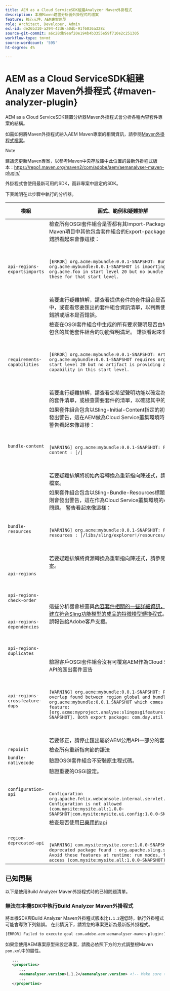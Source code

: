 ```yaml
---
title: AEM as a Cloud ServiceSDK組建Analyzer Maven外掛程式
description: 本機Maven建置分析器外掛程式的檔案
feature: 核心元件、AEM專案原型
role: Architect, Developer, Admin
exl-id: de26b310-a294-42d6-a0db-91f6036a328c
source-git-commit: a6c28db9eaf20e194b4b3355e59f710e2c251305
workflow-type: tm+mt
source-wordcount: '595'
ht-degree: 4%

---
```


# AEM as a Cloud ServiceSDK組建Analyzer Maven外掛程式 {#maven-analyzer-plugin}

AEM as a Cloud ServiceSDK建置分析器Maven外掛程式會分析各種內容套件專案的結構。

如需如何將Maven外掛程式納入AEM Maven專案的相關資訊，請參閱[Maven外掛程式檔案](https://github.com/adobe/aemanalyser-maven-plugin/blob/main/aemanalyser-maven-plugin/README.md)。

>[!NOTE]
>
>建議您更新Maven專案，以參考Maven中央存放庫中此位置的最新外掛程式版本：https://repo1.maven.org/maven2/com/adobe/aem/aemanalyser-maven-plugin/

外掛程式會使用最新可用的SDK，而非專案中設定的SDK。

下表說明在此步驟中執行的分析器。<!-- Note that some are executed in the local SDK, while others are only executed during the Cloud Manager pipeline deployment. -->

| 模組 | 函式、範例和疑難排解 | 本機SDK | Cloud Manager |
|---|---|---|---|
| `api-regions-exportsimports` | 檢查所有OSGI套件組合是否都有其Import-Package聲明由Maven項目中其他包含套件組合的Export-package聲明滿足。 錯誤看起來會像這樣： <p> </p> `[ERROR] org.acme:mybundle:0.0.1-SNAPSHOT: Bundle org.acme:mybundle:0.0.1-SNAPSHOT is importing package(s) org.acme.foo in start level 20 but no bundle is exporting these for that start level.`<p> </p>若要進行疑難排解，請查看提供套件的套件組合是否包含在部署中，或查看您要匯出的套件組合資訊清單，以判斷使用的名稱是否錯誤或版本是否錯誤。 | 是 | 是 |
| `requirements-capabilities` | 檢查在OSGI套件組合中生成的所有要求聲明是否由Maven項目中包含的其他套件組合的功能聲明滿足。 錯誤看起來會像這樣： <p> </p> `[ERROR] org.acme:mybundle:0.0.1-SNAPSHOT: Artifact org.acme:mybundle:0.0.1-SNAPSHOT requires org.foo.bar in start level 20 but no artifact is providing a matching capability in this start level.`<p> </p> 若要進行疑難排解，請查看您希望聲明功能以確定為何缺少該功能的套件清單，或檢查需要套件的清單，以確認其中的要求正確。 | 是 | 是 |
| `bundle-content` | 如果套件組合包含以Sling-Initial-Content指定的初始內容，則會發出警告，這在AEM做為Cloud Service叢集環境時會造成問題。 警告看起來像這樣： <p> </p> `[WARNING] org.acme:mybundle:0.0.1-SNAPSHOT: Found initial content : [/]` <p> </p>若要疑難排解將初始內容轉換為重新指向陳述式，請參閱重新指向檔案。 | 是 | 是 |
| `bundle-resources` | 如果套件組合包含以Sling-Bundle-Resources標題指定的資源，則會發出警告，這在作為Cloud Service叢集環境的AEM中會造成問題。 警告看起來像這樣：<p> </p> `[WARNING] org.acme:mybundle:0.0.1-SNAPSHOT: Found bundle resources : [/libs/sling/explorer!/resources/explorer]`<p> </p> 若要疑難排解將資源轉換為重新指向陳述式，請參閱[重新指向檔案](https://experienceleague.adobe.com/docs/experience-manager-cloud-service/implementing/developing/aem-project-content-package-structure.html?lang=en#repo-init)。 | 是 | 是 |
| `api-regions`<p> </p>`api-regions-check-order`<p> </p>`api-regions-dependencies`<p> </p>`api-regions-duplicates` | 這些分析器會檢查與[內容套件相關的一些詳細資訊，這些套件用於建立符合Sling功能模型的成品的特徵模型轉換程式](https://experienceleague.adobe.com/docs/experience-manager-cloud-service/implementing/deploying/overview.html?lang=en#deploying)。 應將任何錯誤報告給Adobe客戶支援。 | 是 | 是 |
| `api-regions-crossfeature-dups` | 驗證客戶OSGI套件組合沒有可覆寫AEM作為Cloud Service公用API的匯出套件宣告<p> </p>`[WARNING] org.acme:mybundle:0.0.1-SNAPSHOT: Package overlap found between region global and bundle org.acme:mybundle:0.0.1.SNAPSHOT which comes from feature: [org.acme:myproject.analyse:slingosgifeature:0.0.1-SNAPSHOT]. Both export package: com.day.util`<p> </p>若要修正，請停止匯出屬於AEM公用API一部分的套件。 | 是 | 是 |
| `repoinit` | 檢查所有重新指向節的語法 | 是 | 是 |
| `bundle-nativecode` | 驗證OSGI套件組合不安裝原生程式碼。 | 是 | 是 |
| `configuration-api` | 驗證重要的OSGi設定。 <p> </p> `Configuration org.apache.felix.webconsole.internal.servlet.OsgiManager: Configuration is not allowed (com.mysite:mysite.all:1.0.0-SNAPSHOT\|com.mysite:mysite.ui.config:1.0.0-SNAPSHOT)` | 是 | 是 |
| `region-deprecated-api` | 檢查是否使用[已棄用的api](https://experienceleague.adobe.com/docs/experience-manager-cloud-service/release-notes/deprecated-apis.html) <p> </p>`[WARNING] com.mysite:mysite.core:1.0.0-SNAPSHOT: Usage of deprecated package found : org.apache.sling.settings : Avoid these features at runtime: run modes, file system access (com.mysite:mysite.all:1.0.0-SNAPSHOT)` | 是 | 是 |

## 已知問題

以下是使用Build Analyzer Maven外掛程式時的已知問題清單。

### 無法在本機SDK中執行Build Analyzer Maven外掛程式

將本機SDK與Build Analyzer Maven外掛程式版本比`1.1.2`還低時，執行外掛程式可能會導致下列錯誤。 在此情況下，請將您的專案更新為最新版外掛程式。

```txt
[ERROR] Failed to execute goal com.adobe.aem:aemanalyser-maven-plugin:1.1.0:analyse (default-analyse) on project mysite.analyse: Execution default-analyse of goal com.adobe.aem:aemanalyser-maven-plugin:1.1.0:analyse failed: arraycopy: source index -1 out of bounds for char[65536] -> [Help 1]
```

如果您使用AEM專案原型來設定專案，請務必依照下方的方式調整根Maven `pom.xml`中的屬性。

```xml
   ...
   <properties>
      ...
      <aemanalyser.version>1.1.2</aemanalyser.version> <!-- Make sure to use the latest release -->
      ...
   </properties>
```
